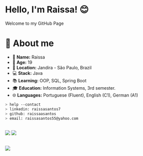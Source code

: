 


<h1>Hello, I'm Raissa! 😊</h1>
Welcome to my GitHub Page

# 📝 About me
- :bust_in_silhouette: <b>Name:</b> Raissa
- :seedling: <b>Age:</b> 19
- :round_pushpin: <b>Location:</b> Jandira - São Paulo, Brazil
- :computer: <b>Stack:</b> Java
- :books: <b>Learning:</b> OOP, SQL, Spring Boot
- :mortar_board: <b>Education:</b> Information Systems, 3rd semester.
- :globe_with_meridians: <b>Languages:</b> Portuguese (Fluent), English (C1), German (A1)

````bash
> help --contact
> linkedin: raissasantos7
> github: raissaasantos
> email: raissasantos55@yahoo.com
````

<br>

<div align="left">
  <img src="https://skillicons.dev/icons?i=java,spring,javascript" />
  <img src="https://skillicons.dev/icons?i=html,css,vscode,git" /><br>
</div>

<br>

![](https://github-readme-stats.vercel.app/api/top-langs/?username=raissaasantos&theme=blue_navy&hide_border=true&include_all_commits=false&count_private=false&layout=compact) 



<!-- Proudly created with GPRM ( https://gprm.itsvg.in ) -->


























